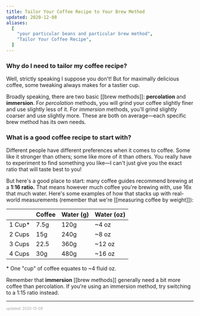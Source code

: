 ```yaml
---
title: Tailor Your Coffee Recipe to Your Brew Method
updated: 2020-12-08
aliases:
  [
    "your particular beans and particular brew method",
    "Tailor Your Coffee Recipe",
  ]
---
```


### Why do I need to tailor my coffee recipe?

Well, strictly speaking I suppose you don't! But for maximally delicious coffee, some tweaking always makes for a tastier cup.

Broadly speaking, there are two basic [[brew methods]]: **percolation** and **immersion**. For _percolation_ methods, you will grind your coffee slightly finer and use slightly less of it. For _immersion_ methods, you'll grind slightly coarser and use slightly more. These are both on average&mdash;each specific brew method has its own needs.

### What is a good coffee recipe to start with?

Different people have different preferences when it comes to coffee. Some like it stronger than others; some like more of it than others. You really have to experiment to find something you like&mdash;I can't just give you the exact ratio that will taste best to you!

But here's a good place to start: many coffee guides recommend brewing at a **1:16 ratio.** That means however much coffee you're brewing with, use 16x that much water. Here's some examples of how that stacks up with real-world measurements (remember that we're [[measuring coffee by weight]]):

|         | Coffee | Water (g) | Water (oz) |
| ------- | ------ | --------- | ---------- |
| 1 Cup\* | 7.5g   | 120g      | ~4 oz      |
| 2 Cups  | 15g    | 240g      | ~8 oz      |
| 3 Cups  | 22.5   | 360g      | ~12 oz     |
| 4 Cups  | 30g    | 480g      | ~16 oz     |

\* One "cup" of coffee equates to ~4 fluid oz.

Remember that **immersion** [[brew methods]] generally need a bit more coffee than percolation. If you're using an immersion method, try switching to a 1:15 ratio instead.

---

<sup><sub><font color="#a6a6a6">updated: 2020-12-08</font></sub></sup>
